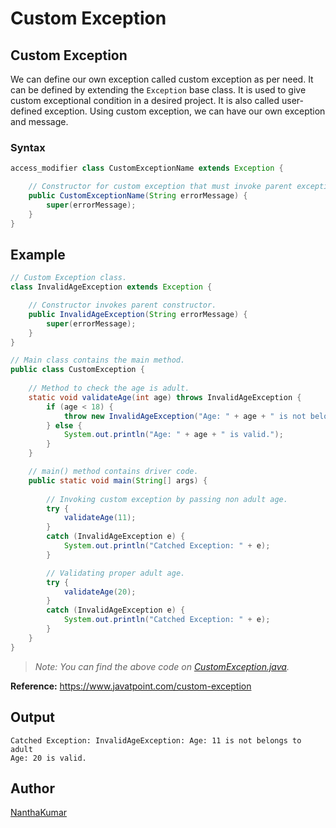 # Custom Exception
  
  
## Custom Exception
We can define our own exception called custom exception as per need. It can be defined by
extending the `Exception` base class. It is used to give custom exceptional condition in a
desired project. It is also called user-defined exception. Using custom exception, we can
have our own exception and message. 
  
### Syntax
```java
access_modifier class CustomExceptionName extends Exception {

    // Constructor for custom exception that must invoke parent exception.
    public CustomExceptionName(String errorMessage) {
        super(errorMessage);
    }
}
```
  
  
## Example
```java
// Custom Exception class.
class InvalidAgeException extends Exception {

    // Constructor invokes parent constructor.
    public InvalidAgeException(String errorMessage) {
        super(errorMessage);
    }
}

// Main class contains the main method.
public class CustomException {
    
    // Method to check the age is adult.
    static void validateAge(int age) throws InvalidAgeException {
        if (age < 18) {
            throw new InvalidAgeException("Age: " + age + " is not belongs to adult");
        } else {
            System.out.println("Age: " + age + " is valid.");
        }
    }

    // main() method contains driver code.
    public static void main(String[] args) {
        
        // Invoking custom exception by passing non adult age.
        try {
            validateAge(11);
        }
        catch (InvalidAgeException e) {
            System.out.println("Catched Exception: " + e);
        }

        // Validating proper adult age.
        try {
            validateAge(20);
        }
        catch (InvalidAgeException e) {
            System.out.println("Catched Exception: " + e);
        }
    }
}
```
> *Note: You can find the above code on [CustomException.java](CustomException.java).*
  
  
**Reference:** https://www.javatpoint.com/custom-exception  
## Output
```
Catched Exception: InvalidAgeException: Age: 11 is not belongs to adult
Age: 20 is valid.
```
  
  
## Author
[NanthaKumar](https://github.com/nknantha "NanthaKumar's Profile")
